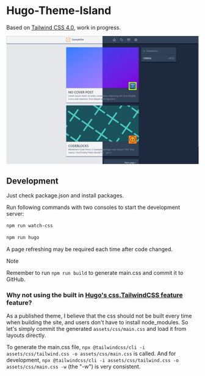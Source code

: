 # Hugo-Theme-Island

Based on [Tailwind CSS 4.0](https://tailwindcss.com/docs/v4-beta), work in progress.

![hugo-theme-island screenshot](images/screenshot.png)

## Development

Just check package.json and install packages. 

Run following commands with two consoles to start the development server:

```sh
npm run watch-css
```

```sh
npm run hugo
```

A page refreshing may be required each time after code changed.

> [!NOTE]
> Remember to run `npm run build` to generate main.css and commit it to GitHub.

### Why not using the built in [Hugo's css.TailwindCSS feature](https://gohugo.io/functions/css/tailwindcss/) feature?

As a published theme, I believe that the css should not be built every time when building the site, and users don't have to install node_modules. So let's simply commit the generated `assets/css/main.css` and load it from layouts directly. 

To generate the main.css file, `npx @tailwindcss/cli -i assets/css/tailwind.css -o assets/css/main.css` is called. And for development, `npx @tailwindcss/cli -i assets/css/tailwind.css -o assets/css/main.css -w` (the "-w") is very consistent.
